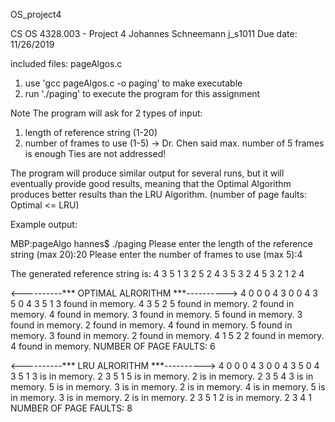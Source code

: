 OS_project4

CS OS 4328.003 - Project 4
Johannes Schneemann
j_s1011
Due date: 11/26/2019


included files:    pageAlgos.c
1. use 'gcc pageAlgos.c -o paging' to make executable
2. run './paging' to execute the program for this assignment

Note
The program will ask for 2 types of input:
1. length of reference string (1-20)
2. number of frames to use (1-5) -> Dr. Chen said max. number of 5 frames is enough
Ties are not addressed!

The program will produce similar output for several runs,
but it will eventually provide good results, meaning that
the Optimal Algorithm produces better results than the LRU Algorithm.
(number of page faults: Optimal <= LRU)




Example output:

MBP:pageAlgo hannes$ ./paging 
Please enter the length of the reference string (max 20):20
Please enter the number of frames to use (max 5):4

The generated reference string is:
4 3 5 1 3 2 5 2 4 3 5 3 2 4 5 3 2 1 2 4 

<----------*** OPTIMAL ALRORITHM ***---------->
4 0 0 0 
4 3 0 0 
4 3 5 0 
4 3 5 1 
3 found in memory.
4 3 5 2 
5 found in memory.
2 found in memory.
4 found in memory.
3 found in memory.
5 found in memory.
3 found in memory.
2 found in memory.
4 found in memory.
5 found in memory.
3 found in memory.
2 found in memory.
4 1 5 2 
2 found in memory.
4 found in memory.
NUMBER OF PAGE FAULTS: 6

<----------*** LRU ALRORITHM ***---------->
4 0 0 0 
4 3 0 0 
4 3 5 0 
4 3 5 1 
3 is in memory.
2 3 5 1 
5 is in memory.
2 is in memory.
2 3 5 4 
3 is in memory.
5 is in memory.
3 is in memory.
2 is in memory.
4 is in memory.
5 is in memory.
3 is in memory.
2 is in memory.
2 3 5 1 
2 is in memory.
2 3 4 1 
NUMBER OF PAGE FAULTS: 8

